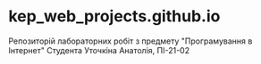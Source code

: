 # kep_web_projects.github.io
Репозиторій лабораторних робіт з предмету "Програмування в Інтернет"
Студента Уточкіна Анатолія, ПІ-21-02
